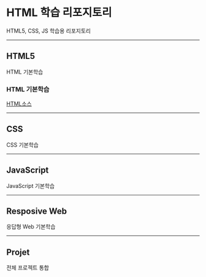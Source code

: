 # HTML 학습 리포지토리
HTML5, CSS, JS 학습용 리포지토리

-------------------------------------

## HTML5
HTML 기본학습

### HTML 기본학습
[HTML소스](https://github.com/kg4543/StudyHtml/tree/main/01_HTML)

-------------------------------------

## CSS
CSS 기본학습

-------------------------------------

## JavaScript
JavaScript 기본학습

-------------------------------------

## Resposive Web
응답형 Web 기본학습

-------------------------------------

## Projet
전체 프로젝트 통합


